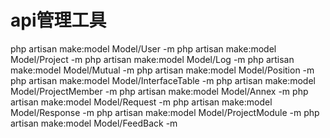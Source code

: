 # api管理工具

php artisan make:model Model/User -m
php artisan make:model Model/Project -m
php artisan make:model Model/Log -m
php artisan make:model Model/Mutual -m
php artisan make:model Model/Position -m
php artisan make:model Model/InterfaceTable -m
php artisan make:model Model/ProjectMember -m
php artisan make:model Model/Annex -m
php artisan make:model Model/Request -m
php artisan make:model Model/Response -m
php artisan make:model Model/ProjectModule -m
php artisan make:model Model/FeedBack -m